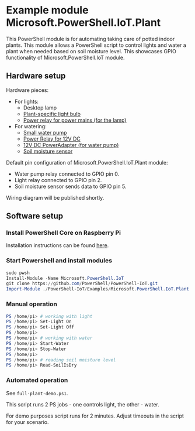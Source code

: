 # Example module Microsoft.PowerShell.IoT.Plant

This PowerShell module is for automating taking care of potted indoor plants.
This module allows a PowerShell script to control lights and water a plant when needed based on soil moisture level.
This showcases GPIO functionality of Microsoft.PowerShell.IoT module.

## Hardware setup

Hardware pieces:

* For lights:
  * Desktop lamp
  * [Plant-specific light bulb](https://www.amazon.com/dp/B07567BPVH/ref=sspa_dk_detail_5?psc=1&pd_rd_i=B07567BPVH&pd_rd_wg=5iTv6&pd_rd_r=WYCAF6212XNJ9NQ14E5Q&pd_rd_w=2u0Gj)
  * [Power relay for power mains (for the lamp)](https://www.amazon.com/POWERSWITCHTAIL-COM-PowerSwitch-Tail-II/dp/B00B888VHM/ref=sr_1_1?ie=UTF8&qid=1518818881&sr=8-1)
* For watering:
  * [Small water pump](https://www.adafruit.com/product/1150)
  * [Power Relay for 12V DC](https://www.ebay.com/itm/5V-2-Channel-Relay-Module-Shield-For-Arduino-PIC-ARM-DSP-AVR-Electronic-US/162876526032)
  * [12V DC PowerAdapter (for water pump)](https://www.adafruit.com/product/798)
  * [Soil moisture sensor](https://www.ebay.com/i/122408308563?chn=ps)

Default pin configuration of Microsoft.PowerShell.IoT.Plant module:

* Water pump relay connected to GPIO pin 0.
* Light relay connected to GPIO pin 2.
* Soil moisture sensor sends data to GPIO pin 5.

Wiring diagram will be published shortly.

## Software setup

### Install PowerShell Core on Raspberry Pi

Installation instructions can be found [here](https://github.com/PowerShell/PowerShell/tree/master/docs/installation/linux.md#raspbian).

### Start Powershell and install modules

```powershell
sudo pwsh
Install-Module -Name Microsoft.PowerShell.IoT
git clone https://github.com/PowerShell/PowerShell-IoT.git
Import-Module ./PowerShell-IoT/Examples/Microsoft.PowerShell.IoT.Plant
```

### Manual operation

```powershell
PS /home/pi> # working with light
PS /home/pi> Set-Light On
PS /home/pi> Set-Light Off
PS /home/pi> 
PS /home/pi> # working with water
PS /home/pi> Start-Water
PS /home/pi> Stop-Water
PS /home/pi> 
PS /home/pi> # reading soil moisture level
PS /home/pi> Read-SoilIsDry
```

### Automated operation

See `full-plant-demo.ps1`.

This script runs 2 PS jobs - one controls light, the other - water.

For demo purposes script runs for 2 minutes. Adjust timeouts in the script for your scenario.